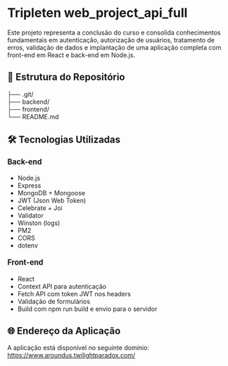 # Tripleten web_project_api_full

Este projeto representa a conclusão do curso e consolida conhecimentos fundamentais em autenticação, autorização de usuários, tratamento de erros, validação de dados e implantação de uma aplicação completa com front-end em React e back-end em Node.js.

## 📁 Estrutura do Repositório

├── .git/<br>
├── backend/<br>
├── frontend/<br>
└── README.md<br>

## 🛠️ Tecnologias Utilizadas

#### <big>Back-end</big>
* Node.js
* Express
* MongoDB + Mongoose
* JWT (Json Web Token)
* Celebrate + Joi
* Validator
* Winston (logs)
* PM2
* CORS
* dotenv

#### <big>Front-end</big>
* React
* Context API para autenticação
* Fetch API com token JWT nos headers
* Validação de formulários
* Build com npm run build e envio para o servidor

## 🌐 Endereço da Aplicação

A aplicação está disponível no seguinte domínio:
https://www.aroundus.twilightparadox.com/

